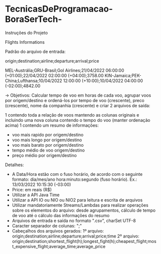 # TecnicasDeProgramacao-BoraSerTech-
Instruções do Projeto

Flights Informations

Padrão do arquivo de entrada:

origin;destination;airline;departure;arrival;price

MEL-Austrália;GRU-Brasil;Gol Airlines;21/04/2022 06:00:00 (+01:00);22/04/2022 02:00:00 (+04:00);3758.00 
KIN-Jamaica;PEK-China;Lufthansa;10/04/2022 12:00:00 (+10:00);10/04/2022 04:00:00 (-02:00);4842.00
 
-> Objetivos: Calcular tempo de voo em horas de cada voo, agrupar voos por origem/destino e ordená-los por tempo de voo (crescente), 
preco (crescente), nome da companhia (crescente) e criar 2 arquivos de saída:

1 contendo toda a relação de voos mantendo as colunas originais e incluindo uma nova coluna contendo o tempo do voo (manter ordenação acima)
1 contendo um resumo de informações:
 - voo mais rapido por origem/destino
 - voo mais longo por origem/destino
 - voo mais barato por origem/destino
 - tempo médio de voo origem/destino
 - preço médio por origem/destino
 
Detalhes:

- A Data/Hora estão com o fuso horário, de acordo com o seguinte formato: dia/mes/ano hora:minuto:segundo (fuso horário). Ex.: 13/03/2022 10:15:30 (-03:00)
- Price: em reais (R$)
- Utilizar a API Java Time
- Utilizar a API IO ou NIO ou NIO2 para leitura e escrita de arquivos
- Utilizar mandatoriamente Streams/Lambdas para realizar operações sobre os elementos do arquivo: 
desde agrupamentos, cálculo de tempo de voo até o cálculo das informações do resumo
- Arquivos de entrada e saída no formato ".csv", charSet UTF-8
- Caracter separador de colunas: ";"
- Cabeçalhos dos arquivos gerados:
  1º arquivo: origin;destination;airline;departure;arrival;price;time
  2º arquivo: origin;destination;shortest_flight(h);longest_fight(h);cheapest_flight;most_expensive_flight;average_time;average_price
